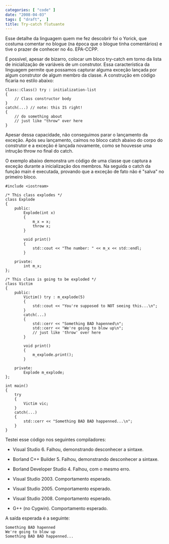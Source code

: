 ```yaml
---
categories: [ "code" ]
date: "2008-04-03"
tags: [ "draft",  ]
title: Try-catch flutuante
---
```

Esse detalhe da linguagem quem me fez descobrir foi o Yorick, que costuma comentar no blogue (na época que o blogue tinha comentários) e tive o prazer de conhecer no 4o. EPA-CCPP.

É possível, apesar de bizarro, colocar um bloco try-catch em torno da lista de inicialização de variáveis de um construtor. Essa característica da linguagem permite que possamos capturar alguma exceção lançada por algum construtor de algum membro da classe. A construção em código ficaria no estilo abaixo:

    
    Class::Class() try : initialization-list
    {
        // Class constructor body
    }
    catch(...) // note: this IS right!
    {
        // do something about
        // just like "throw" over here
    }

Apesar dessa capacidade, não conseguimos parar o lançamento da exceção. Após seu lançamento, caímos no bloco catch abaixo do corpo do construtor e a exceção é lançada novamente, como se houvesse uma intrução throw no final do catch.

O exemplo abaixo demonstra um código de uma classe que captura a exceção durante a inicialização dos membros. Na seguida o catch da função main é executada, provando que a exceção de fato não é "salva" no primeiro bloco.

    #include <iostream>
    
    /* This class explodes */
    class Explode
    {
    	public:
    		Explode(int x) 
    		{
    			m_x = x;
    			throw x;
    		}
    
    		void print()
    		{
    			std::cout << "The number: " << m_x << std::endl;
    		}
    
    	private:
    		int m_x;
    };
    
    /* This class is going to be exploded */
    class Victim
    {
    	public:
    		Victim() try : m_explode(5)
    		{
    			std::cout << "You're supposed to NOT seeing this...\n";
    		}
    		catch(...) 
    		{ 
    			std::cerr << "Something BAD hapenned\n";
    			std::cerr << "We're going to blow up\n";
    			// just like 'throw' over here
    		}
    
    		void print()
    		{
    			m_explode.print();
    		}
    
    	private:
    		Explode m_explode;
    };
    
    int main()
    {
    	try
    	{
    		Victim vic;
    	}
    	catch(...)
    	{
    		std::cerr << "Something BAD BAD happenned...\n";
    	}
    }
    
     
    

Testei esse código nos seguintes compiladores:

    
  * Visual Studio 6. Falhou, demonstrando desconhecer a sintaxe.

    
  * Borland C++ Builder 5. Falhou, demonstrando desconhecer a sintaxe.

    
  * Borland Developer Studio 4. Falhou, com o mesmo erro.

    
  * Visual Studio 2003. Comportamento esperado.

    
  * Visual Studio 2005. Comportamento esperado.

    
  * Visual Studio 2008. Comportamento esperado.

    
  * G++ (no Cygwin). Comportamento esperado.

A saída esperada é a seguinte:

    
    Something BAD hapenned
    We're going to blow up
    Something BAD BAD happenned...
